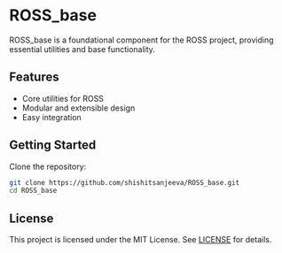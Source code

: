 # ROSS_base

ROSS_base is a foundational component for the ROSS project, providing essential utilities and base functionality.

## Features

- Core utilities for ROSS
- Modular and extensible design
- Easy integration

## Getting Started

Clone the repository:

```bash
git clone https://github.com/shishitsanjeeva/ROSS_base.git
cd ROSS_base
```

## License

This project is licensed under the MIT License. See [LICENSE](./LICENSE) for details.